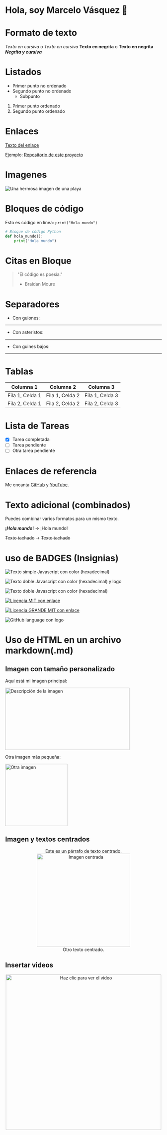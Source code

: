 #
# Hola, soy Marcelo Vásquez 👋



# Formato de texto

*Texto en cursiva* o _Texto en cursiva_
**Texto en negrita** o __Texto en negrita__
***Negrita y cursiva***

# Listados

- Primer punto no ordenado
- Segundo punto no ordenado
  - Subpunto

1. Primer punto ordenado
2. Segundo punto ordenado

# Enlaces

[Texto del enlace](URL)

Ejemplo:
[Repositorio de este proyecto](https://github.com/tu-usuario/nombre-del-repo)

# Imagenes

![Una hermosa imagen de una playa](https://picsum.photos/600/400)

# Bloques de código

Esto es código en línea: `print("Hola mundo")`

```python
# Bloque de código Python
def hola_mundo():
    print("Hola mundo")
```

# Citas en Bloque

> "El código es poesía."
> - Braidan Moure

# Separadores

- Con guiones:
---
- Con asteristos:
***
- Con guines bajos:
___

# Tablas

| Columna 1 | Columna 2 | Columna 3 |
|---|---|---|
| Fila 1, Celda 1 | Fila 1, Celda 2 | Fila 1, Celda 3 |
| Fila 2, Celda 1 | Fila 2, Celda 2 | Fila 2, Celda 3 |


# Lista de Tareas

- [x] Tarea completada
- [ ] Tarea pendiente
- [ ] Otra tarea pendiente

# Enlaces de referencia

Me encanta [GitHub][1] y [YouTube][2].

[1]: https://github.com
[2]: https://youtube.com.

# Texto adicional (combinados)

Puedes combinar varios formatos para un mismo texto.

**¡_Hola mundo_!** -> ¡Hola mundo!

~~Texto tachado~~ -> ~~Texto tachado~~

# uso de BADGES (Insignias)

![Texto simple Javascript con color (hexadecimal)](https://img.shields.io/badge/Javascript-F7DF1E.svg)

![Texto doble Javascript con color (hexadecimal) y logo](https://img.shields.io/badge/Lenguaje-Javascript-F7DF1E.svg)

![Texto doble Javascript con color (hexadecimal)](https://img.shields.io/badge/Lenguaje-Javascript-F7DF1E.svg?logo=javascript)

[![Licencia MIT con enlace](https://img.shields.io/badge/License-MIT-blue.svg)](https://opensource.org/licenses/MIT)

[![Licencia GRANDE MIT con enlace](https://img.shields.io/badge/License-MIT-blue.svg?style=for-the-badge)](https://opensource.org/licenses/MIT)

![GitHub language con logo](https://img.shields.io/github/languages/count/marcelostg/marcelostg?style=for-the-badge&logo=javascript)


# Uso de HTML en un archivo markdown(.md)
## Imagen con tamaño personalizado

Aquí está mi imagen principal:

<img src="https://picsum.photos/600/400" alt="Descripción de la imagen" width="400" height="200">

Otra imagen más pequeña:

<img src="https://picsum.photos/600/400" alt="Otra imagen" width="200">

## Imagen y textos centrados

<div align="center">
  Este es un párrafo de texto centrado.
  <br>
  <img src="https://picsum.photos/600/400" alt="Imagen centrada" width="300">
  <br>
  Otro texto centrado.
</div>

## Insertar videos

<div align="center">
  <a href="https://www.youtube.com/watch?v=UDApZhXTpH8&ab_channel=50CentVEVO">
    <img src="https://img.youtube.com/vi/UDApZhXTpH8/maxresdefault.jpg" alt="Haz clic para ver el video" width="500">
  </a>
</div>

<!--
**marcelostg/marcelostg** is a ✨ _special_ ✨ repository because its `README.md` (this file) appears on your GitHub profile.

Here are some ideas to get you started:

- 🔭 I’m currently working on ...
- 🌱 I’m currently learning ...
- 👯 I’m looking to collaborate on ...
- 🤔 I’m looking for help with ...
- 💬 Ask me about ...
- 📫 How to reach me: ...
- 😄 Pronouns: ...
- ⚡ Fun fact: ...
-->
